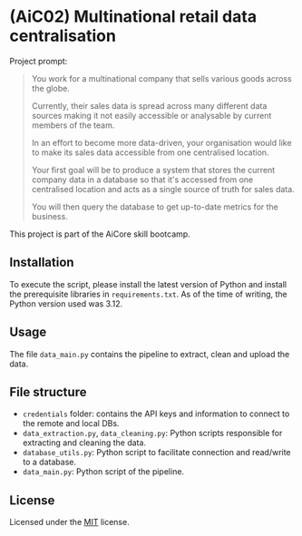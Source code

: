 # (AiC02) Multinational retail data centralisation

Project prompt:

> You work for a multinational company that sells various goods across the globe.
> 
>Currently, their sales data is spread across many different data sources making it not easily accessible or analysable by current members of the team.
>
>In an effort to become more data-driven, your organisation would like to make its sales data accessible from one centralised location.
>
>Your first goal will be to produce a system that stores the current company data in a database so that it's accessed from one centralised location and acts as a single source of truth for sales data.
>
>You will then query the database to get up-to-date metrics for the business.

This project is part of the AiCore skill bootcamp.

## Installation

To execute the script, please install the latest version of Python and install the prerequisite libraries in `requirements.txt`. As of the time of writing, the Python version used was 3.12.

## Usage

The file `data_main.py` contains the pipeline to extract, clean and upload the data.

## File structure

- `credentials` folder: contains the API keys and information to connect to the remote and local DBs.
- `data_extraction.py`, `data_cleaning.py`: Python scripts responsible for extracting and cleaning the data.
- `database_utils.py`: Python script to facilitate connection and read/write to a database.
- `data_main.py`: Python script of the pipeline.

## License

Licensed under the [MIT](LICENSE.txt) license.